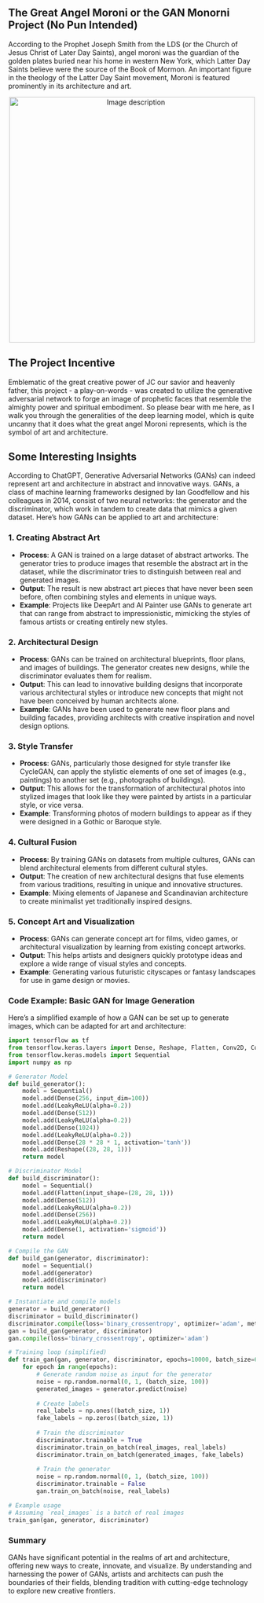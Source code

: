 ## The Great Angel Moroni or the GAN Monorni Project (No Pun Intended)

According to the Prophet Joseph Smith from the LDS (or the Church of Jesus Christ of Later Day Saints), angel moroni was the guardian of the golden plates buried near his home in western New York, 
which Latter Day Saints believe were the source of the Book of Mormon. An important figure in the theology of the Latter Day Saint movement, Moroni is featured prominently in its architecture and art.

<p align="center">
    <img src="https://upload.wikimedia.org/wikipedia/commons/f/fd/MORONI2.JPG" alt="Image description" width="500" height="auto">
</p>

## The Project Incentive

Emblematic of the great creative power of JC our savior and heavenly father, this project - a play-on-words - was created to utilize the generative adversarial network to forge an image of prophetic faces that resemble the almighty power and spiritual embodiment. 
So please bear with me here, as I walk you through the generalities of the deep learning model, which is quite uncanny that it does what the great angel Moroni represents, which is the symbol of art and architecture. 

## Some Interesting Insights

According to ChatGPT, Generative Adversarial Networks (GANs) can indeed represent art and architecture in abstract and innovative ways. GANs, a class of machine learning frameworks designed by Ian Goodfellow and his colleagues in 2014, consist of two neural networks: the generator and the discriminator, which work in tandem to create data that mimics a given dataset. Here’s how GANs can be applied to art and architecture:

### 1. **Creating Abstract Art**
- **Process**: A GAN is trained on a large dataset of abstract artworks. The generator tries to produce images that resemble the abstract art in the dataset, while the discriminator tries to distinguish between real and generated images.
- **Output**: The result is new abstract art pieces that have never been seen before, often combining styles and elements in unique ways.
- **Example**: Projects like DeepArt and AI Painter use GANs to generate art that can range from abstract to impressionistic, mimicking the styles of famous artists or creating entirely new styles.

### 2. **Architectural Design**
- **Process**: GANs can be trained on architectural blueprints, floor plans, and images of buildings. The generator creates new designs, while the discriminator evaluates them for realism.
- **Output**: This can lead to innovative building designs that incorporate various architectural styles or introduce new concepts that might not have been conceived by human architects alone.
- **Example**: GANs have been used to generate new floor plans and building facades, providing architects with creative inspiration and novel design options.

### 3. **Style Transfer**
- **Process**: GANs, particularly those designed for style transfer like CycleGAN, can apply the stylistic elements of one set of images (e.g., paintings) to another set (e.g., photographs of buildings).
- **Output**: This allows for the transformation of architectural photos into stylized images that look like they were painted by artists in a particular style, or vice versa.
- **Example**: Transforming photos of modern buildings to appear as if they were designed in a Gothic or Baroque style.

### 4. **Cultural Fusion**
- **Process**: By training GANs on datasets from multiple cultures, GANs can blend architectural elements from different cultural styles.
- **Output**: The creation of new architectural designs that fuse elements from various traditions, resulting in unique and innovative structures.
- **Example**: Mixing elements of Japanese and Scandinavian architecture to create minimalist yet traditionally inspired designs.

### 5. **Concept Art and Visualization**
- **Process**: GANs can generate concept art for films, video games, or architectural visualization by learning from existing concept artworks.
- **Output**: This helps artists and designers quickly prototype ideas and explore a wide range of visual styles and concepts.
- **Example**: Generating various futuristic cityscapes or fantasy landscapes for use in game design or movies.

### Code Example: Basic GAN for Image Generation
Here’s a simplified example of how a GAN can be set up to generate images, which can be adapted for art and architecture:

```python
import tensorflow as tf
from tensorflow.keras.layers import Dense, Reshape, Flatten, Conv2D, Conv2DTranspose, LeakyReLU
from tensorflow.keras.models import Sequential
import numpy as np

# Generator Model
def build_generator():
    model = Sequential()
    model.add(Dense(256, input_dim=100))
    model.add(LeakyReLU(alpha=0.2))
    model.add(Dense(512))
    model.add(LeakyReLU(alpha=0.2))
    model.add(Dense(1024))
    model.add(LeakyReLU(alpha=0.2))
    model.add(Dense(28 * 28 * 1, activation='tanh'))
    model.add(Reshape((28, 28, 1)))
    return model

# Discriminator Model
def build_discriminator():
    model = Sequential()
    model.add(Flatten(input_shape=(28, 28, 1)))
    model.add(Dense(512))
    model.add(LeakyReLU(alpha=0.2))
    model.add(Dense(256))
    model.add(LeakyReLU(alpha=0.2))
    model.add(Dense(1, activation='sigmoid'))
    return model

# Compile the GAN
def build_gan(generator, discriminator):
    model = Sequential()
    model.add(generator)
    model.add(discriminator)
    return model

# Instantiate and compile models
generator = build_generator()
discriminator = build_discriminator()
discriminator.compile(loss='binary_crossentropy', optimizer='adam', metrics=['accuracy'])
gan = build_gan(generator, discriminator)
gan.compile(loss='binary_crossentropy', optimizer='adam')

# Training loop (simplified)
def train_gan(gan, generator, discriminator, epochs=10000, batch_size=64):
    for epoch in range(epochs):
        # Generate random noise as input for the generator
        noise = np.random.normal(0, 1, (batch_size, 100))
        generated_images = generator.predict(noise)
        
        # Create labels
        real_labels = np.ones((batch_size, 1))
        fake_labels = np.zeros((batch_size, 1))
        
        # Train the discriminator
        discriminator.trainable = True
        discriminator.train_on_batch(real_images, real_labels)
        discriminator.train_on_batch(generated_images, fake_labels)
        
        # Train the generator
        noise = np.random.normal(0, 1, (batch_size, 100))
        discriminator.trainable = False
        gan.train_on_batch(noise, real_labels)

# Example usage
# Assuming `real_images` is a batch of real images
train_gan(gan, generator, discriminator)
```

### Summary
GANs have significant potential in the realms of art and architecture, offering new ways to create, innovate, and visualize. By understanding and harnessing the power of GANs, artists and architects can push the boundaries of their fields, blending tradition with cutting-edge technology to explore new creative frontiers.
